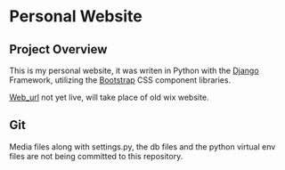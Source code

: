 # Personal Website

## Project Overview
This is my personal website, it was writen in Python with the [Django](https://www.djangoproject.com/) Framework, utilizing the [Bootstrap](https://getbootstrap.com/) CSS component libraries.

[Web_url](https://www.necohorne.com) not yet live, will take place of old wix website. 

## Git
Media files along with settings.py, the db files and the python virtual env files are not being committed to this repository. 

